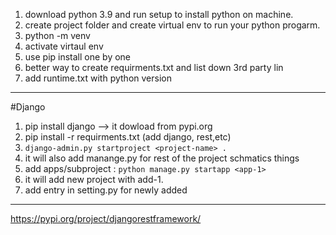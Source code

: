 1. download python 3.9 and run setup to install python on machine.
2. create project folder and create virtual env to run your python progarm.
3. python -m venv <dir-name>
4. activate virtaul env
5. use pip install <lib-name> one by one
6. better way to create requirments.txt and list down 3rd party lin
7. add runtime.txt with python version
---
#Django
1. pip install django --> it dowload from pypi.org
2. pip install -r requirments.txt (add django, rest,etc)
3. `django-admin.py startproject <project-name> .`
4. it will also add manange.py for rest of the project schmatics things
5. add apps/subproject : `python manage.py startapp <app-1>`
6. it will add new project with add-1.
7. add entry in setting.py for newly added 


---
https://pypi.org/project/djangorestframework/
